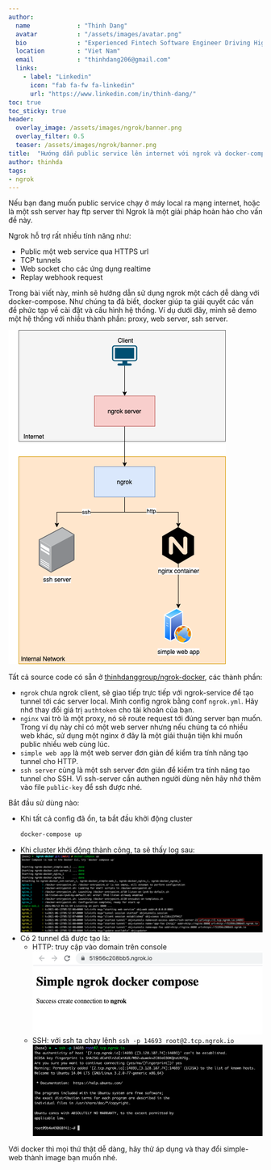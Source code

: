 ```yaml
---
author:
  name             : "Thinh Dang"
  avatar           : "/assets/images/avatar.png"
  bio              : "Experienced Fintech Software Engineer Driving High-Performance Solutions"
  location         : "Viet Nam"
  email            : "thinhdang206@gmail.com"
  links:
    - label: "Linkedin"
      icon: "fab fa-fw fa-linkedin"
      url: "https://www.linkedin.com/in/thinh-dang/"
toc: true
toc_sticky: true
header:
  overlay_image: /assets/images/ngrok/banner.png
  overlay_filter: 0.5 
  teaser: /assets/images/ngrok/banner.png
title:  "Hướng dẫn public service lên internet với ngrok và docker-compose"
author: thinhda
tags: 
- ngrok
---
```


Nếu bạn đang muốn public service chạy ở máy local ra mạng internet, hoặc là một ssh server hay ftp server thì Ngrok là một giải pháp hoàn hảo cho vấn đề này.

Ngrok hỗ trợ rất nhiều tính năng như:

- Public một web service qua HTTPS url
- TCP tunnels
- Web socket cho các ứng dụng realtime
- Replay webhook request

Trong bài viết này, mình sẽ hướng dẫn sử dụng ngrok một cách dễ dàng với docker-compose. Như chúng ta đã biết, docker giúp ta giải quyết các vấn đề phức tạp về cài đặt và cấu hình hệ thống. Ví dụ dưới đây, mình sẽ demo một hệ thống với nhiều thành phần: proxy, web server, ssh server.


![deployment](/assets/images/ngrok/ngrok-docker.png)

Tất cả source code có sẵn ở [thinhdanggroup/ngrok-docker](https://github.com/thinhdanggroup/ngrok-docker), các thành phần:

- `ngrok` chưa ngrok client, sẽ giao tiếp trực tiếp với ngrok-service để tạo tunnel tới các server local. Mình config ngrok bằng conf `ngrok.yml`. Hãy nhớ thay đổi giá trị `authtoken` cho tài khoản của bạn.
- `nginx` vai trò là một proxy, nó sẽ route request tới đúng server bạn muốn. Trong ví dụ này chỉ có một web server nhưng nếu chúng ta có nhiều web khác, sử dụng một nginx ở đây là một giải thuận tiện khi muốn public nhiều web cùng lúc.
- `simple web app` là một web server đơn giản để kiểm tra tính năng tạo tunnel cho HTTP.
- `ssh server` cùng là một ssh server đơn giản để kiểm tra tính năng tạo tunnel cho SSH. Vì ssh-server cần authen người dùng nên hãy nhớ thêm vào file `public-key` để ssh được nhé.


Bắt đầu sử dùng nào:

- Khi tất cả config đã ổn, ta bắt đầu khởi động cluster
	```sh
	docker-compose up
	```
- Khi cluster khởi động thành công, ta sẽ thấy log sau:
	![log-docker](/assets/images/ngrok/log-docker.png)
- Có 2 tunnel đã được tạo là:
  - HTTP: truy cập vào domain trên console
        ![http](/assets/images/ngrok/http-example.png)
  - SSH: với ssh ta chạy lệnh `ssh -p 14693 root@2.tcp.ngrok.io`
        ![ssh](/assets/images/ngrok/ssh-example.png)

Với docker thì mọi thứ thật dễ dàng, hãy thử áp dụng và thay đổi simple-web thành image bạn muốn nhé.